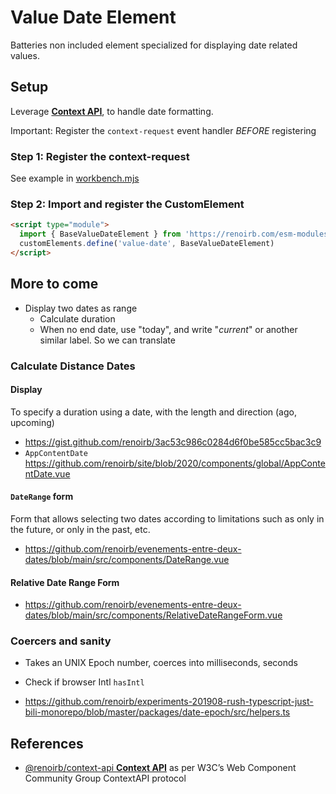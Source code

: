 # Value Date Element

Batteries non included element specialized for displaying date related values.

## Setup

Leverage [**Context API**][renoirb-context-api-readme], to handle date
formatting.

Important: Register the `context-request` event handler _BEFORE_ registering

### Step 1: Register the context-request

See example in [workbench.mjs](workbench.mjs)

### Step 2: Import and register the CustomElement

```html
<script type="module">
  import { BaseValueDateElement } from 'https://renoirb.com/esm-modules/value-date-element/browser.mjs'
  customElements.define('value-date', BaseValueDateElement)
</script>
```

## More to come

- Display two dates as range
  - Calculate duration
  - When no end date, use "today", and write "*current*" or another similar label. So we can translate

### Calculate Distance Dates

#### Display

To specify a duration using a date, with the length and direction (ago, upcoming)

- https://gist.github.com/renoirb/3ac53c986c0284d6f0be585cc5bac3c9
- `AppContentDate` https://github.com/renoirb/site/blob/2020/components/global/AppContentDate.vue


#### `DateRange` form

Form that allows selecting two dates according to limitations such as only in the future, or only in the past, etc.

- https://github.com/renoirb/evenements-entre-deux-dates/blob/main/src/components/DateRange.vue

#### Relative Date Range Form

- https://github.com/renoirb/evenements-entre-deux-dates/blob/main/src/components/RelativeDateRangeForm.vue

### Coercers and sanity

- Takes an UNIX Epoch number, coerces into milliseconds, seconds
- Check if browser Intl `hasIntl`

- https://github.com/renoirb/experiments-201908-rush-typescript-just-bili-monorepo/blob/master/packages/date-epoch/src/helpers.ts


## References

- [@renoirb/context-api **Context API**][renoirb-context-api-readme] as per W3C’s Web Component Community Group ContextAPI protocol

[renoirb-context-api-readme]:
  https://renoirb.com/esm-modules/context-api/README.md
